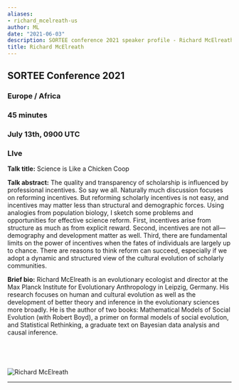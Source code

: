 ```yaml
---
aliases:
- richard_mcelreath-us
author: ML
date: "2021-06-03"
description: SORTEE conference 2021 speaker profile - Richard McElreath
title: Richard McElreath
---
```


## SORTEE Conference 2021   

### Europe / Africa   

### 45 minutes    

### July 13th, 0900 UTC     

### LIve   



**Talk title:** Science is Like a Chicken Coop   

**Talk abstract:**  The quality and transparency of scholarship is influenced by professional incentives. So say we all. Naturally much discussion focuses on reforming incentives. But reforming scholarly incentives is not easy, and incentives may matter less than structural and demographic forces. Using analogies from population biology, I sketch some problems and opportunities for effective science reform. First, incentives arise from structure as much as from explicit reward. Second, incentives are not all—demography and development matter as well. Third, there are fundamental limits on the power of incentives when the fates of individuals are largely up to chance. There are reasons to think reform can succeed, especially if we adopt a dynamic and structured view of the cultural evolution of scholarly communities.   

**Brief bio:** Richard McElreath is an evolutionary ecologist and director at the Max Planck Institute for Evolutionary Anthropology in Leipzig, Germany. His research focuses on human and cultural evolution as well as the
development of better theory and inference in the evolutionary sciences more broadly. He is the author of two books: Mathematical Models of Social Evolution (with Robert Boyd), a primer on formal models of social evolution, and Statistical Rethinking, a graduate text on Bayesian data analysis and causal inference.



&nbsp;
--------------------------------------------------------------------------------------------------------------------


![Richard McElreath](/img/people/RichardMcElreath.png) 

--------------------------------------------------------------------------------------------------------------------

&nbsp;



